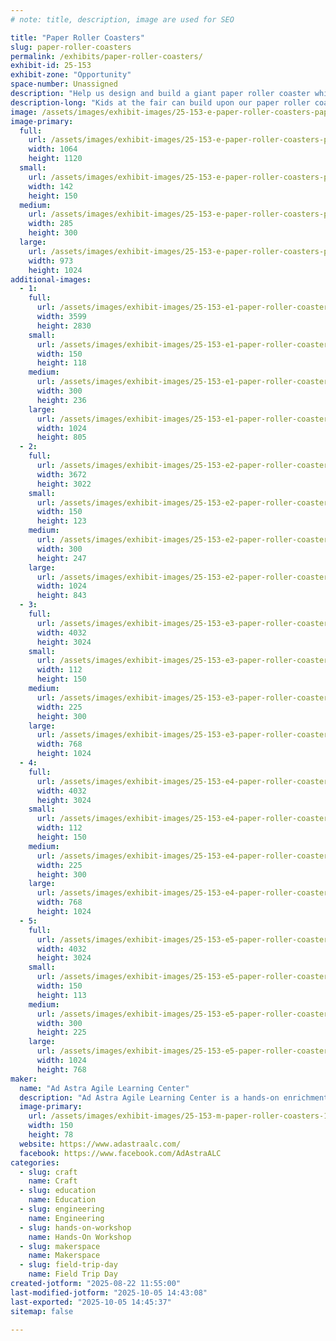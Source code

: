 ```yaml
---
# note: title, description, image are used for SEO

title: "Paper Roller Coasters"
slug: paper-roller-coasters
permalink: /exhibits/paper-roller-coasters/
exhibit-id: 25-153
exhibit-zone: "Opportunity"
space-number: Unassigned
description: "Help us design and build a giant paper roller coaster while exploring physics and engineering."
description-long: "Kids at the fair can build upon our paper roller coaster! Using strips of paper, cutting, folding, and taping. Kids can create sturdy tracks while exploring the physics of energy, motion, and the engineering design process."
image: /assets/images/exhibit-images/25-153-e-paper-roller-coasters-paper-roller-coaster-285x300.png
image-primary: 
  full:
    url: /assets/images/exhibit-images/25-153-e-paper-roller-coasters-paper-roller-coaster-full.png
    width: 1064
    height: 1120
  small:
    url: /assets/images/exhibit-images/25-153-e-paper-roller-coasters-paper-roller-coaster-142x150.png
    width: 142
    height: 150
  medium:
    url: /assets/images/exhibit-images/25-153-e-paper-roller-coasters-paper-roller-coaster-285x300.png
    width: 285
    height: 300
  large:
    url: /assets/images/exhibit-images/25-153-e-paper-roller-coasters-paper-roller-coaster-973x1024.png
    width: 973
    height: 1024
additional-images: 
  - 1:
    full:
      url: /assets/images/exhibit-images/25-153-e1-paper-roller-coasters-paper-roller-coaster-4-full.jpg
      width: 3599
      height: 2830
    small:
      url: /assets/images/exhibit-images/25-153-e1-paper-roller-coasters-paper-roller-coaster-4-150x118.jpg
      width: 150
      height: 118
    medium:
      url: /assets/images/exhibit-images/25-153-e1-paper-roller-coasters-paper-roller-coaster-4-300x236.jpg
      width: 300
      height: 236
    large:
      url: /assets/images/exhibit-images/25-153-e1-paper-roller-coasters-paper-roller-coaster-4-1024x805.jpg
      width: 1024
      height: 805
  - 2:
    full:
      url: /assets/images/exhibit-images/25-153-e2-paper-roller-coasters-paper-roller-coaster-5-full.jpg
      width: 3672
      height: 3022
    small:
      url: /assets/images/exhibit-images/25-153-e2-paper-roller-coasters-paper-roller-coaster-5-150x123.jpg
      width: 150
      height: 123
    medium:
      url: /assets/images/exhibit-images/25-153-e2-paper-roller-coasters-paper-roller-coaster-5-300x247.jpg
      width: 300
      height: 247
    large:
      url: /assets/images/exhibit-images/25-153-e2-paper-roller-coasters-paper-roller-coaster-5-1024x843.jpg
      width: 1024
      height: 843
  - 3:
    full:
      url: /assets/images/exhibit-images/25-153-e3-paper-roller-coasters-paperrollercoaster3-full.JPG
      width: 4032
      height: 3024
    small:
      url: /assets/images/exhibit-images/25-153-e3-paper-roller-coasters-paperrollercoaster3-112x150.JPG
      width: 112
      height: 150
    medium:
      url: /assets/images/exhibit-images/25-153-e3-paper-roller-coasters-paperrollercoaster3-225x300.JPG
      width: 225
      height: 300
    large:
      url: /assets/images/exhibit-images/25-153-e3-paper-roller-coasters-paperrollercoaster3-768x1024.JPG
      width: 768
      height: 1024
  - 4:
    full:
      url: /assets/images/exhibit-images/25-153-e4-paper-roller-coasters-paper-roller-coaster2-4498-full.JPG
      width: 4032
      height: 3024
    small:
      url: /assets/images/exhibit-images/25-153-e4-paper-roller-coasters-paper-roller-coaster2-4498-112x150.JPG
      width: 112
      height: 150
    medium:
      url: /assets/images/exhibit-images/25-153-e4-paper-roller-coasters-paper-roller-coaster2-4498-225x300.JPG
      width: 225
      height: 300
    large:
      url: /assets/images/exhibit-images/25-153-e4-paper-roller-coasters-paper-roller-coaster2-4498-768x1024.JPG
      width: 768
      height: 1024
  - 5:
    full:
      url: /assets/images/exhibit-images/25-153-e5-paper-roller-coasters-paper-roller-coaster1-2494-full.JPG
      width: 4032
      height: 3024
    small:
      url: /assets/images/exhibit-images/25-153-e5-paper-roller-coasters-paper-roller-coaster1-2494-150x113.JPG
      width: 150
      height: 113
    medium:
      url: /assets/images/exhibit-images/25-153-e5-paper-roller-coasters-paper-roller-coaster1-2494-300x225.JPG
      width: 300
      height: 225
    large:
      url: /assets/images/exhibit-images/25-153-e5-paper-roller-coasters-paper-roller-coaster1-2494-1024x768.JPG
      width: 1024
      height: 768
maker: 
  name: "Ad Astra Agile Learning Center"
  description: "Ad Astra Agile Learning Center is a hands-on enrichment space where kids ages 10–18 bring ideas to life. From tinkering with simple circuits and everyday materials to crafting, building, and experimenting, students get the chance to design, create, and problem-solve in a collaborative environment. It’s all about curiosity, creativity, and learning by doing."
  image-primary:
    url: /assets/images/exhibit-images/25-153-m-paper-roller-coasters-1640x856-150x78.jpg
    width: 150
    height: 78
  website: https://www.adastraalc.com/
  facebook: https://www.facebook.com/AdAstraALC
categories: 
  - slug: craft
    name: Craft
  - slug: education
    name: Education
  - slug: engineering
    name: Engineering
  - slug: hands-on-workshop
    name: Hands-On Workshop
  - slug: makerspace
    name: Makerspace
  - slug: field-trip-day
    name: Field Trip Day
created-jotform: "2025-08-22 11:55:00"
last-modified-jotform: "2025-10-05 14:43:08"
last-exported: "2025-10-05 14:45:37"
sitemap: false

---
```

